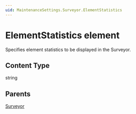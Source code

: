 ```yaml
---
uid: MaintenanceSettings.Surveyor.ElementStatistics
---
```


# ElementStatistics element

Specifies element statistics to be displayed in the Surveyor.

## Content Type

string

## Parents

[Surveyor](xref:MaintenanceSettings.Surveyor)
